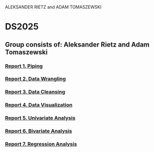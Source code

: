 ALEKSANDER RIETZ and ADAM TOMASZEWSKI
# DS2025
## Group consists of: Aleksander Rietz and Adam Tomaszewski
### [Report 1. Piping](Report1/Report1.md)
### [Report 2. Data Wrangling](Report2/Report2.md)
### [Report 3. Data Cleansing](Report3/Exercise4.md)
### [Report 4. Data Visualization](Report4/Report4.md)
### [Report 5. Univariate Analysis](Report5/Report5.md)
### [Report 6. Bivariate Analysis](Report6/Report6.md)
### [Report 7. Regression Analysis](Report7/Report7.md)